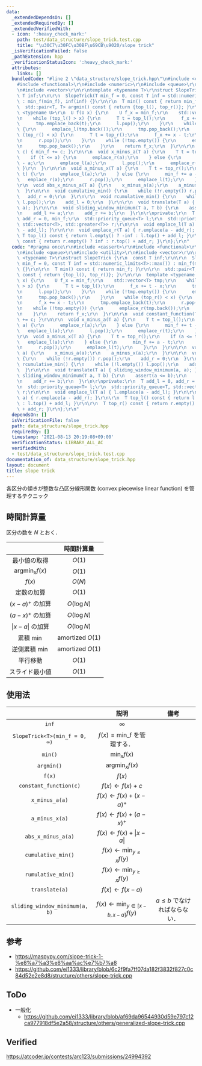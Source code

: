```yaml
---
data:
  _extendedDependsOn: []
  _extendedRequiredBy: []
  _extendedVerifiedWith:
  - icon: ':heavy_check_mark:'
    path: test/data_structure/slope_trick.test.cpp
    title: "\u30C7\u30FC\u30BF\u69CB\u9020/slope trick"
  _isVerificationFailed: false
  _pathExtension: hpp
  _verificationStatusIcon: ':heavy_check_mark:'
  attributes:
    links: []
  bundledCode: "#line 2 \"data_structure/slope_trick.hpp\"\n#include <cassert>\r\n\
    #include <functional>\r\n#include <numeric>\r\n#include <queue>\r\n#include <utility>\r\
    \n#include <vector>\r\n\r\ntemplate <typename T>\r\nstruct SlopeTrick {\r\n  const\
    \ T inf;\r\n\r\n  SlopeTrick(T min_f = 0, const T inf = std::numeric_limits<T>::max())\
    \ : min_f(min_f), inf(inf) {}\r\n\r\n  T min() const { return min_f; }\r\n\r\n\
    \  std::pair<T, T> argmin() const { return {top_l(), top_r()}; }\r\n\r\n  template\
    \ <typename U>\r\n  U f(U x) {\r\n    U f_x = min_f;\r\n    std::vector<T> tmp;\r\
    \n    while (top_l() > x) {\r\n      T t = top_l();\r\n      f_x += t - x;\r\n\
    \      tmp.emplace_back(t);\r\n      l.pop();\r\n    }\r\n    while (!tmp.empty())\
    \ {\r\n      emplace_l(tmp.back());\r\n      tmp.pop_back();\r\n    }\r\n    while\
    \ (top_r() < x) {\r\n      T t = top_r();\r\n      f_x += x - t;\r\n      tmp.emplace_back(t);\r\
    \n      r.pop();\r\n    }\r\n    while (!tmp.empty()) {\r\n      emplace_r(tmp.back());\r\
    \n      tmp.pop_back();\r\n    }\r\n    return f_x;\r\n  }\r\n\r\n  void constant_function(T\
    \ c) { min_f += c; }\r\n\r\n  void x_minus_a(T a) {\r\n    T t = top_l();\r\n\
    \    if (t <= a) {\r\n      emplace_r(a);\r\n    } else {\r\n      min_f += t\
    \ - a;\r\n      emplace_l(a);\r\n      l.pop();\r\n      emplace_r(t);\r\n   \
    \ }\r\n  }\r\n\r\n  void a_minus_x(T a) {\r\n    T t = top_r();\r\n    if (a <=\
    \ t) {\r\n      emplace_l(a);\r\n    } else {\r\n      min_f += a - t;\r\n   \
    \   emplace_r(a);\r\n      r.pop();\r\n      emplace_l(t);\r\n    }\r\n  }\r\n\
    \r\n  void abs_x_minus_a(T a) {\r\n    x_minus_a(a);\r\n    a_minus_x(a);\r\n\
    \  }\r\n\r\n  void cumulative_min() {\r\n    while (!r.empty()) r.pop();\r\n \
    \   add_r = 0;\r\n  }\r\n\r\n  void rcumulative_min() {\r\n    while (!l.empty())\
    \ l.pop();\r\n    add_l = 0;\r\n  }\r\n\r\n  void translate(T a) { sliding_window_minimum(a,\
    \ a); }\r\n\r\n  void sliding_window_minimum(T a, T b) {\r\n    assert(a <= b);\r\
    \n    add_l += a;\r\n    add_r += b;\r\n  }\r\n\r\nprivate:\r\n  T add_l = 0,\
    \ add_r = 0, min_f;\r\n  std::priority_queue<T> l;\r\n  std::priority_queue<T,\
    \ std::vector<T>, std::greater<T>> r;\r\n\r\n  void emplace_l(T a) { l.emplace(a\
    \ - add_l); }\r\n\r\n  void emplace_r(T a) { r.emplace(a - add_r); }\r\n\r\n \
    \ T top_l() const { return l.empty() ? -inf : l.top() + add_l; }\r\n\r\n  T top_r()\
    \ const { return r.empty() ? inf : r.top() + add_r; }\r\n};\r\n"
  code: "#pragma once\r\n#include <cassert>\r\n#include <functional>\r\n#include <numeric>\r\
    \n#include <queue>\r\n#include <utility>\r\n#include <vector>\r\n\r\ntemplate\
    \ <typename T>\r\nstruct SlopeTrick {\r\n  const T inf;\r\n\r\n  SlopeTrick(T\
    \ min_f = 0, const T inf = std::numeric_limits<T>::max()) : min_f(min_f), inf(inf)\
    \ {}\r\n\r\n  T min() const { return min_f; }\r\n\r\n  std::pair<T, T> argmin()\
    \ const { return {top_l(), top_r()}; }\r\n\r\n  template <typename U>\r\n  U f(U\
    \ x) {\r\n    U f_x = min_f;\r\n    std::vector<T> tmp;\r\n    while (top_l()\
    \ > x) {\r\n      T t = top_l();\r\n      f_x += t - x;\r\n      tmp.emplace_back(t);\r\
    \n      l.pop();\r\n    }\r\n    while (!tmp.empty()) {\r\n      emplace_l(tmp.back());\r\
    \n      tmp.pop_back();\r\n    }\r\n    while (top_r() < x) {\r\n      T t = top_r();\r\
    \n      f_x += x - t;\r\n      tmp.emplace_back(t);\r\n      r.pop();\r\n    }\r\
    \n    while (!tmp.empty()) {\r\n      emplace_r(tmp.back());\r\n      tmp.pop_back();\r\
    \n    }\r\n    return f_x;\r\n  }\r\n\r\n  void constant_function(T c) { min_f\
    \ += c; }\r\n\r\n  void x_minus_a(T a) {\r\n    T t = top_l();\r\n    if (t <=\
    \ a) {\r\n      emplace_r(a);\r\n    } else {\r\n      min_f += t - a;\r\n   \
    \   emplace_l(a);\r\n      l.pop();\r\n      emplace_r(t);\r\n    }\r\n  }\r\n\
    \r\n  void a_minus_x(T a) {\r\n    T t = top_r();\r\n    if (a <= t) {\r\n   \
    \   emplace_l(a);\r\n    } else {\r\n      min_f += a - t;\r\n      emplace_r(a);\r\
    \n      r.pop();\r\n      emplace_l(t);\r\n    }\r\n  }\r\n\r\n  void abs_x_minus_a(T\
    \ a) {\r\n    x_minus_a(a);\r\n    a_minus_x(a);\r\n  }\r\n\r\n  void cumulative_min()\
    \ {\r\n    while (!r.empty()) r.pop();\r\n    add_r = 0;\r\n  }\r\n\r\n  void\
    \ rcumulative_min() {\r\n    while (!l.empty()) l.pop();\r\n    add_l = 0;\r\n\
    \  }\r\n\r\n  void translate(T a) { sliding_window_minimum(a, a); }\r\n\r\n  void\
    \ sliding_window_minimum(T a, T b) {\r\n    assert(a <= b);\r\n    add_l += a;\r\
    \n    add_r += b;\r\n  }\r\n\r\nprivate:\r\n  T add_l = 0, add_r = 0, min_f;\r\
    \n  std::priority_queue<T> l;\r\n  std::priority_queue<T, std::vector<T>, std::greater<T>>\
    \ r;\r\n\r\n  void emplace_l(T a) { l.emplace(a - add_l); }\r\n\r\n  void emplace_r(T\
    \ a) { r.emplace(a - add_r); }\r\n\r\n  T top_l() const { return l.empty() ? -inf\
    \ : l.top() + add_l; }\r\n\r\n  T top_r() const { return r.empty() ? inf : r.top()\
    \ + add_r; }\r\n};\r\n"
  dependsOn: []
  isVerificationFile: false
  path: data_structure/slope_trick.hpp
  requiredBy: []
  timestamp: '2021-08-13 20:19:08+09:00'
  verificationStatus: LIBRARY_ALL_AC
  verifiedWith:
  - test/data_structure/slope_trick.test.cpp
documentation_of: data_structure/slope_trick.hpp
layout: document
title: slope trick
---
```


各区分の傾きが整数な凸区分線形関数 (convex piecewise linear function) を管理するテクニック


## 時間計算量

区分の数を $N$ とおく．

||時間計算量|
|:--:|:--:|
|最小値の取得|$O(1)$|
|$\mathrm{argmin}_x f(x)$|$O(1)$|
|$f(x)$|$O(N)$|
|定数の加算|$O(1)$|
|$(x - a)^+$ の加算|$O(\log{N})$|
|$(a - x)^+$ の加算|$O(\log{N})$|
|$\lvert x - a \rvert$ の加算|$O(\log{N})$|
|累積 $\min$|$\text{amortized } O(1)$|
|逆側累積 $\min$|$\text{amortized } O(1)$|
|平行移動|$O(1)$|
|スライド最小値|$O(1)$|


## 使用法

||説明|備考|
|:--:|:--:|:--:|
|`inf`|$\infty$||
|`SlopeTrick<T>(min_f = 0, ∞)`|$f(x) = \mathrm{min\_f}$ を管理する．||
|`min()`|$\min_x f(x)$||
|`argmin()`|$\mathrm{argmin}_x f(x)$||
|`f(x)`|$f(x)$|
|`constant_function(c)`|$f(x) \gets f(x) + c$||
|`x_minus_a(a)`|$f(x) \gets f(x) + (x - a)^+$||
|`a_minus_x(a)`|$f(x) \gets f(x) + (a - x)^+$||
|`abs_x_minus_a(a)`|$f(x) \gets f(x) + \lvert x - a \rvert$||
|`cumulative_min()`|$f(x) \gets \min_{y \leq x} f(y)$||
|`rumulative_min()`|$f(x) \gets \min_{y \geq x} f(y)$||
|`translate(a)`|$f(x) \gets f(x - a)$||
|`sliding_window_minimum(a, b)`|$f(x) \gets \min_{y \in \lbrack x - b, x - a \rbrack} f(y)$|$a \leq b$ でなければならない．|


## 参考

- https://maspypy.com/slope-trick-1-%e8%a7%a3%e8%aa%ac%e7%b7%a8
- https://github.com/ei1333/library/blob/6c2f9fa7ff07da182f3832f827c0c84d52e2e8d8/structure/others/slope-trick.cpp


## ToDo

- 一般化
  - https://github.com/ei1333/library/blob/af69da96544930d59e797c12ca977918df5e2a58/structure/others/generalized-slope-trick.cpp


## Verified

https://atcoder.jp/contests/arc123/submissions/24994392
